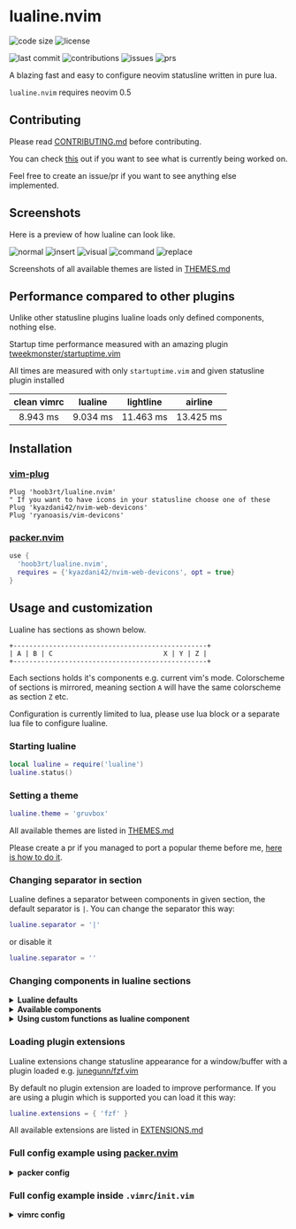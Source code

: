 # lualine.nvim
![code size](https://img.shields.io/github/languages/code-size/hoob3rt/lualine.nvim?style=flat-square)
![license](https://img.shields.io/github/license/hoob3rt/lualine.nvim?style=flat-square)

![last commit](https://img.shields.io/github/last-commit/hoob3rt/lualine.nvim?style=flat-square)
![contributions](https://img.shields.io/github/contributors/hoob3rt/lualine.nvim?style=flat-square)
![issues](https://img.shields.io/github/issues-raw/hoob3rt/lualine.nvim?style=flat-square)
![prs](https://img.shields.io/github/issues-pr-raw/hoob3rt/lualine.nvim?style=flat-square)

A blazing fast and easy to configure neovim statusline written in pure lua.

`lualine.nvim` requires neovim 0.5

## Contributing
Please read [CONTRIBUTING.md](./CONTRIBUTING.md) before contributing.

You can check [this](https://github.com/hoob3rt/lualine.nvim/projects/3) out if you want to see what is currently being worked on.

Feel free to create an issue/pr if you want to see anything else implemented.

## Screenshots
Here is a preview of how lualine can look like.

![normal](https://user-images.githubusercontent.com/41551030/103467902-06b44080-4d54-11eb-89db-6d3bebf449fa.png)
![insert](https://user-images.githubusercontent.com/41551030/103467914-1764b680-4d54-11eb-9e3d-528d3568dce7.png)
![visual](https://user-images.githubusercontent.com/41551030/103467916-23507880-4d54-11eb-804e-5b1c4d6e3db3.png)
![command](https://user-images.githubusercontent.com/41551030/103467919-2ba8b380-4d54-11eb-8585-6c667fd5082e.png)
![replace](https://user-images.githubusercontent.com/41551030/103467925-32372b00-4d54-11eb-88d6-6d39c46854d8.png)

Screenshots of all available themes are listed in [THEMES.md](./THEMES.md)

## Performance compared to other plugins
Unlike other statusline plugins lualine loads only defined components, nothing else.

Startup time performance measured with an amazing plugin [tweekmonster/startuptime.vim](https://github.com/tweekmonster/startuptime.vim)

All times are measured with only `startuptime.vim` and given statusline plugin installed

| clean vimrc    | lualine      | lightline    |  airline     |
| :------------: | :----------: | :----------: | :----------: |
|  8.943 ms      | 9.034 ms     |  11.463 ms   | 13.425 ms    |


## Installation
### [vim-plug](https://github.com/junegunn/vim-plug)
```vim
Plug 'hoob3rt/lualine.nvim'
" If you want to have icons in your statusline choose one of these
Plug 'kyazdani42/nvim-web-devicons'
Plug 'ryanoasis/vim-devicons'
```
### [packer.nvim](https://github.com/wbthomason/packer.nvim)
```lua
use {
  'hoob3rt/lualine.nvim',
  requires = {'kyazdani42/nvim-web-devicons', opt = true}
}
```

## Usage and customization
Lualine has sections as shown below.

```
+-------------------------------------------------+
| A | B | C                            X | Y | Z |
+-------------------------------------------------+
```

Each sections holds it's components e.g. current vim's mode.
Colorscheme of sections is mirrored, meaning section `A` will have the same colorscheme as section `Z` etc.

Configuration is currently limited to lua, please use lua block or a separate lua file to configure lualine.

### Starting lualine
```lua
local lualine = require('lualine')
lualine.status()
```
### Setting a theme
```lua
lualine.theme = 'gruvbox'
```

All available themes are listed in [THEMES.md](./THEMES.md)

Please create a pr if you managed to port a popular theme before me, [here is how to do it](./CONTRIBUTING.md).

### Changing separator in section
Lualine defines a separator between components in given section, the default
separator is `|`. You can change the separator this way:

```lua
lualine.separator = '|'
```

or disable it

```lua
lualine.separator = ''
```

### Changing components in lualine sections

<details>
<summary><b>Lualine defaults</b></summary>

```lua
lualine.sections = {
  lualine_a = { 'mode' },
  lualine_b = { 'branch' },
  lualine_c = { 'filename' },
  lualine_x = { 'encoding', 'fileformat', 'filetype' },
  lualine_y = { 'progress' },
  lualine_z = { 'location'  },
}

lualine.inactive_sections = {
  lualine_a = {  },
  lualine_b = {  },
  lualine_c = { 'filename' },
  lualine_x = { 'location' },
  lualine_y = {  },
  lualine_z = {   }
}
```

</details>

<details>
<summary><b>Available components</b></summary>

* general
  * branch
  * encoding
  * fileformat
  * filename
  * filetype
  * location
  * mode
  * progress
  * signify

</details>

<details>
<summary><b>Using custom functions as lualine component</b></summary>

You can define a custom function as a lualine component

```lua
local function hello()
  return [[hello world]]
end
lualine.sections.lualine_a = { hello }
```

</details>

### Loading plugin extensions
Lualine extensions change statusline appearance for a window/buffer with a plugin loaded e.g. [junegunn/fzf.vim](https://github.com/junegunn/fzf.vim)

By default no plugin extension are loaded to improve performance. If you are using a plugin which is supported you can load it this way:
```lua
lualine.extensions = { 'fzf' }
```

All available extensions are listed in [EXTENSIONS.md](./EXTENSIONS.md)

### Full config example using [packer.nvim](https://github.com/wbthomason/packer.nvim)

<details>
<summary><b>packer config</b></summary>

```lua
  use {
    'hoob3rt/lualine.nvim',
    requires = {'kyazdani42/nvim-web-devicons', opt = true},
    config = function()
      local lualine = require('lualine')
      lualine.theme = 'gruvbox'
      lualine.separator = '|'
      lualine.sections = {
        lualine_a = { 'mode' },
        lualine_b = { 'branch' },
        lualine_c = { 'filename' },
        lualine_x = { 'encoding', 'fileformat', 'filetype' },
        lualine_y = { 'progress' },
        lualine_z = { 'location'  },
      }
      lualine.inactive_sections = {
        lualine_a = {  },
        lualine_b = {  },
        lualine_c = { 'filename' },
        lualine_x = { 'location' },
        lualine_y = {  },
        lualine_z = {   }
      }
      lualine.extensions = { 'fzf' }
      lualine.status()
    end
  }
```

</details>

### Full config example inside `.vimrc`/`init.vim`

<details>
<summary><b>vimrc config</b></summary>

```vim
lua << EOF
local lualine = require('lualine')
    lualine.theme = 'gruvbox'
    lualine.separator = '|'
    lualine.sections = {
      lualine_a = { 'mode' },
      lualine_b = { 'branch' },
      lualine_c = { 'filename' },
      lualine_x = { 'encoding', 'fileformat', 'filetype' },
      lualine_y = { 'progress' },
      lualine_z = { 'location'  },
    }
    lualine.inactive_sections = {
      lualine_a = {  },
      lualine_b = {  },
      lualine_c = { 'filename' },
      lualine_x = { 'location' },
      lualine_y = {  },
      lualine_z = {   }
    }
    lualine.extensions = { 'fzf' }
    lualine.status()
EOF
```
</details>
